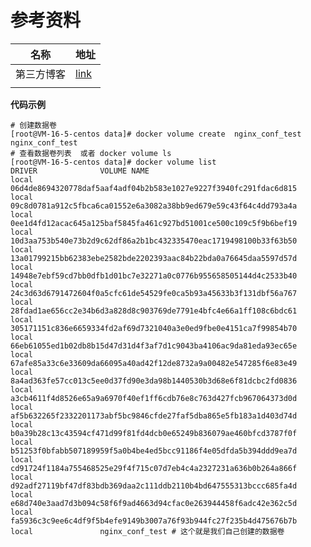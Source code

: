 

# 参考资料

| 名称       | 地址                                                         |
| ---------- | ------------------------------------------------------------ |
| 第三方博客 | [link](https://blog.csdn.net/qq_37768368/article/details/120583118) |
|            |                                                              |

**代码示例**

```shell
# 创建数据卷
[root@VM-16-5-centos data]# docker volume create  nginx_conf_test
nginx_conf_test
# 查看数据卷列表  或者 docker volume ls
[root@VM-16-5-centos data]# docker volume list
DRIVER              VOLUME NAME
local               06d4de8694320778daf5aaf4adf04b2b583e1027e9227f3940fc291fdac6d815
local               09c8d0781a912c5fbca6ca01552e6a3082a38bb9ed679e59c43f64c4dd793a4a
local               0ee1d4fd12acac645a125baf5845fa461c927bd51001ce500c109c5f9b6bef19
local               10d3aa753b540e73b2d9c62df86a2b1bc432335470eac1719498100b33f63b50
local               13a01799215bb62383ebe2582bde2202393aac84b22bda0a76645daa5597d57d
local               14948e7ebf59cd7bb0dfb1d01bc7e32271a0c0776b955658505144d4c2533b40
local               24c3d63d6791472604f0a5cfc61de54529fe0ca5b93a45633b3f131dbf56a767
local               28fdad1ae656cc2e34b6d3a828d8c903769de7791e4bfc4e66a1ff108c6bdc61
local               305171151c836e6659334fd2af69d7321040a3e0ed9fbe0e4151ca7f99854b70
local               66eb61055ed1b02db8b15d47d31d4f3af7d1c9043ba4106ac9da81eda93ec65e
local               67afe85a33c6e33609da66095a40ad42f12de8732a9a00482e547285f6e83e49
local               8a4ad363fe57cc013c5ee0d37fd90e3da98b1440530b3d68e6f81dcbc2fd0836
local               a3cb4611f4d8526e65a9a6970f40ef1ff6cdb76e8c763d427fcb967064373d0d
local               af5b632265f2332201173abf5bc9846cfde27faf5dba865e5fb183a1d403d74d
local               b0a39b28c13c43594cf471d99f81fd4dcb0e65249b836079ae460bfcd3787f0f
local               b51253f0bfabb507189959f5a0b4be4ed5bcc91186f4e05dfda5b394ddd9ea7d
local               cd91724f1184a755468525e29f4f715c07d7eb4c4a2327231a636b0b264a866f
local               d92adf27119bf47df83bdb369daa2c111ddb2110b4bd647555313bccc685fa4d
local               e68d740e3aad7d3b094c58f6f9ad4663d94cfac0e263944458f6adc42e362c5d
local               fa5936c3c9ee6c4df9f5b4efe9149b3007a76f93b944fc27f235b4d475676b7b
local               nginx_conf_test # 这个就是我们自己创建的数据卷

```

